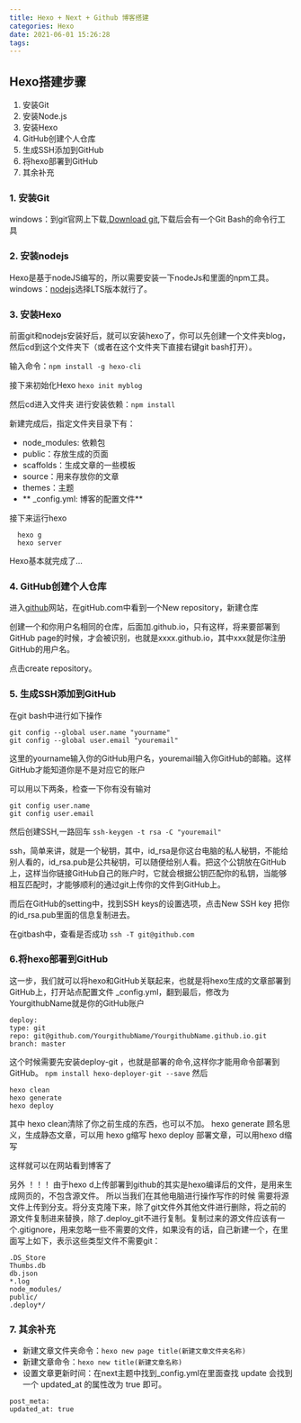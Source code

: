 ```yaml
---
title: Hexo + Next + Github 博客搭建
categories: Hexo
date: 2021-06-01 15:26:28
tags:
---
```

<meta name="referrer" content="no-referrer"/>

<!--more-->

## Hexo搭建步骤
  1. 安装Git
  2. 安装Node.js
  3. 安装Hexo
  4. GitHub创建个人仓库
  5. 生成SSH添加到GitHub
  6. 将hexo部署到GitHub
  7. 其余补充

### 1. 安装Git
  windows：到git官网上下载,[Download git](https://gitforwindows.org/),下载后会有一个Git Bash的命令行工具

### 2. 安装nodejs
  Hexo是基于nodeJS编写的，所以需要安装一下nodeJs和里面的npm工具。
  windows：[nodejs](https://nodejs.org/en/download/)选择LTS版本就行了。

### 3. 安装Hexo
  前面git和nodejs安装好后，就可以安装hexo了，你可以先创建一个文件夹blog，然后cd到这个文件夹下（或者在这个文件夹下直接右键git bash打开）。

  输入命令：`npm install -g hexo-cli`

  接下来初始化Hexo
  `hexo init myblog`

  然后cd进入文件夹 进行安装依赖：`npm install`

  新建完成后，指定文件夹目录下有：
  * node_modules: 依赖包
  * public：存放生成的页面
  * scaffolds：生成文章的一些模板
  * source：用来存放你的文章
  * themes：主题
  * ** _config.yml: 博客的配置文件**

  接下来运行hexo
  ```
    hexo g
    hexo server
  ```
  Hexo基本就完成了...

### 4. GitHub创建个人仓库
  进入[github](https://github.com/)网站，在gitHub.com中看到一个New repository，新建仓库

  创建一个和你用户名相同的仓库，后面加.github.io，只有这样，将来要部署到GitHub page的时候，才会被识别，也就是xxxx.github.io，其中xxx就是你注册GitHub的用户名。

  点击create repository。

### 5. 生成SSH添加到GitHub
  在git bash中进行如下操作
  ```
  git config --global user.name "yourname"
  git config --global user.email "youremail"
  ```
  这里的yourname输入你的GitHub用户名，youremail输入你GitHub的邮箱。这样GitHub才能知道你是不是对应它的账户

  可以用以下两条，检查一下你有没有输对
  ```
  git config user.name
  git config user.email
  ```

  然后创建SSH,一路回车
  `ssh-keygen -t rsa -C "youremail"`

  ssh，简单来讲，就是一个秘钥，其中，id_rsa是你这台电脑的私人秘钥，不能给别人看的，id_rsa.pub是公共秘钥，可以随便给别人看。把这个公钥放在GitHub上，这样当你链接GitHub自己的账户时，它就会根据公钥匹配你的私钥，当能够相互匹配时，才能够顺利的通过git上传你的文件到GitHub上。

  而后在GitHub的setting中，找到SSH keys的设置选项，点击New SSH key
  把你的id_rsa.pub里面的信息复制进去。

  在gitbash中，查看是否成功 `ssh -T git@github.com`

### 6.将hexo部署到GitHub
  这一步，我们就可以将hexo和GitHub关联起来，也就是将hexo生成的文章部署到GitHub上，打开站点配置文件 _config.yml，翻到最后，修改为
  YourgithubName就是你的GitHub账户
  ```
  deploy:
  type: git
  repo: git@github.com/YourgithubName/YourgithubName.github.io.git
  branch: master
  ```

  这个时候需要先安装deploy-git ，也就是部署的命令,这样你才能用命令部署到GitHub。
  `npm install hexo-deployer-git --save`
  然后
  ```
  hexo clean
  hexo generate
  hexo deploy
  ```

  其中 hexo clean清除了你之前生成的东西，也可以不加。
  hexo generate 顾名思义，生成静态文章，可以用 hexo g缩写
  hexo deploy 部署文章，可以用hexo d缩写

  这样就可以在网站看到博客了

  另外  ！！！
  由于hexo d上传部署到github的其实是hexo编译后的文件，是用来生成网页的，不包含源文件。
  所以当我们在其他电脑进行操作写作的时候 需要将源文件上传到分支。将分支克隆下来，除了git文件外其他文件进行删除，将之前的源文件复制进来替换，除了.deploy_git不进行复制。复制过来的源文件应该有一个.gitignore，用来忽略一些不需要的文件，如果没有的话，自己新建一个，在里面写上如下，表示这些类型文件不需要git：
  ```
  .DS_Store
  Thumbs.db
  db.json
  *.log
  node_modules/
  public/
  .deploy*/
  ```

### 7. 其余补充
  * 新建文章文件夹命令：`hexo new page title(新建文章文件夹名称)`
  * 新建文章命令：`hexo new title(新建文章名称)`
  * 设置文章更新时间：在next主题中找到_config.yml在里面查找 update 会找到一个 updated_at 的属性改为 true 即可。
  ```
  post_meta:
  updated_at: true
  ```